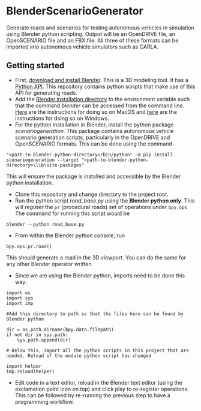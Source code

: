 # BlenderScenarioGenerator
Generate roads and scenarios for testing autonomous vehicles in simulation using Blender python scripting. Output will be an OpenDRIVE file, an OpenSCENARIO file and an FBX file. All three of these formats can be imported into autonomous vehicle simulators such as CARLA. 

## Getting started
* First, [download and install Blender](https://www.blender.org/download/). This is a 3D modeling tool. It has a [Python API](https://docs.blender.org/api/current/info_overview.html). This repository contains python scripts that make use of this API for generating roads.
* Add the [Blender installation directory](https://docs.blender.org/manual/en/latest/advanced/command_line/launch/index.html) to the environment variable such that the command *blender* can be accessed from the command line. [Here](https://docs.blender.org/manual/en/latest/advanced/command_line/launch/macos.html) are the instructions for doing so on MacOS and [here](https://docs.blender.org/manual/en/latest/advanced/command_line/launch/windows.html) are the instructions for doing so on Windows.
* For the python installation in Blender, install the python package *scenariogeneration.* This package contains autonomous vehicle scenario generation scripts, particularly in the OpenDRIVE and OpenSCENARIO formats. This can be done using the command 
```
"<path-to-blender-python-directory>/bin/python" -m pip install scenariogeneration --target "<path-to-blender-python-directory>\lib\site-packages"
``` 
This will ensure the package is installed and accessible by the Blender python installation. 
* Clone this repository and change directory to the project root. 
* Run the python script *road_base.py* using the **Blender python only**. This will *register* the `pr` (procedural roads) set of operations under `bpy.ops` The command for running this script would be 
```
blender --python road_base.py
```
* From within the Blender python console, run 
```
bpy.ops.pr.road()
```

This should generate a road in the 3D viewport. You can do the same for any other Blender operator written.
* Since we are using the Blender python, imports need to be done this way:
```
import os
import sys
import imp

#Add this directory to path so that the files here can be found by Blender python

dir = os.path.dirname(bpy.data.filepath)
if not dir in sys.path:
    sys.path.append(dir)

# Below this, import all the python scripts in this project that are needed. Reload if the module python script has changed

import helper
imp.reload(helper)
```
* Edit code in a text editor, reload in the Blender text editor (using the exclamation point icon on top) and click play to re-register operations. This can be followed by re-running the previous step to have a programming workflow. 
